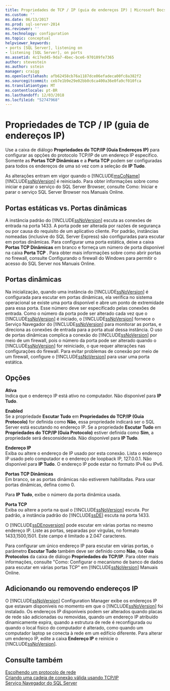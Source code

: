 ```yaml
---
title: Propriedades de TCP / IP (guia de endereços IP) | Microsoft Docs
ms.custom: ''
ms.date: 06/13/2017
ms.prod: sql-server-2014
ms.reviewer: ''
ms.technology: configuration
ms.topic: conceptual
helpviewer_keywords:
- ports [SQL Server], listening on
- listening [SQL Server], on ports
ms.assetid: 4c17ed45-9da7-4bec-bce6-970109fe7365
author: stevestein
ms.author: sstein
manager: craigg
ms.openlocfilehash: afb62458cb76a1187dce06efadeca00fc8a382f2
ms.sourcegitcommit: ceb7e1b9e29e02bb0c6ca400a36e0fa9cf010fca
ms.translationtype: MT
ms.contentlocale: pt-BR
ms.lasthandoff: 12/03/2018
ms.locfileid: "52747968"
---
```

# <a name="tcp-ip-properties-ip-addresses-tab"></a>Propriedades de TCP / IP (guia de endereços IP)
  Use a caixa de diálogo **Propriedades do TCP/IP (Guia Endereços IP)** para configurar as opções do protocolo TCP/IP de um endereço IP específico. Somente as **Portas TCP Dinâmicas** e a **Porta TCP** podem ser configuradas para todos os endereços de uma só vez com a seleção de **IP Tudo**.  
  
 As alterações entram em vigor quando o [!INCLUDE[msCoName](../../includes/msconame-md.md)] [!INCLUDE[ssNoVersion](../../includes/ssnoversion-md.md)] é reiniciado. Para obter informações sobre como iniciar e parar o serviço do SQL Server Browser, consulte Como: Iniciar e parar o serviço SQL Server Browser nos Manuais Online.  
  
## <a name="static-vs-dynamic-ports"></a>Portas estáticas vs. Portas dinâmicas  
 A instância padrão do [!INCLUDE[ssNoVersion](../../includes/ssnoversion-md.md)] escuta as conexões de entrada na porta 1433. A porta pode ser alterada por razões de segurança ou por causa do requisito de um aplicativo cliente. Por padrão, instâncias nomeadas (inclusive do SQL Server Express) são configuradas para escutar em portas dinâmicas. Para configurar uma porta estática, deixe a caixa **Portas TCP Dinâmicas** em branco e forneça um número de porta disponível na caixa **Porta TCP** . Para obter mais informações sobre como abrir portas no firewall, consulte Configurando o firewall do Windows para permitir o acesso do SQL Server nos Manuais Online.  
  
## <a name="dynamic-ports"></a>Portas dinâmicas  
 Na inicialização, quando uma instância do [!INCLUDE[ssNoVersion](../../includes/ssnoversion-md.md)] é configurada para escutar em portas dinâmicas, ela verifica no sistema operacional se existe uma porta disponível e abre um ponto de extremidade para essa porta. Esse número deve ser especificado pelas conexões de entrada. Como o número da porta pode ser alterado cada vez que o [!INCLUDE[ssNoVersion](../../includes/ssnoversion-md.md)] é iniciado, o [!INCLUDE[ssNoVersion](../../includes/ssnoversion-md.md)] fornece o Serviço Navegador do [!INCLUDE[ssNoVersion](../../includes/ssnoversion-md.md)] para monitorar as portas, e direciona as conexões de entrada para a porta atual dessa instância. O uso de portas dinâmicas complica a conexão do [!INCLUDE[ssNoVersion](../../includes/ssnoversion-md.md)] por meio de um firewall, pois o número da porta pode ser alterado quando o [!INCLUDE[ssNoVersion](../../includes/ssnoversion-md.md)] for reiniciado, o que requer alterações nas configurações do firewall. Para evitar problemas de conexão por meio de um firewall, configure o [!INCLUDE[ssNoVersion](../../includes/ssnoversion-md.md)] para usar uma porta estática.  
  
## <a name="options"></a>Opções  
 **Ativa**  
 Indica que o endereço IP está ativo no computador. Não disponível para **IP Tudo**.  
  
 **Enabled**  
 Se a propriedade **Escutar Tudo** em **Propriedades do TCP/IP (Guia Protocolo)** for definida como **Não**, essa propriedade indicará ser o SQL Server está escutando no endereço IP. Se a propriedade **Escutar Tudo** em **Propriedades do TCP/IP (Guia Protocolo)** estiver definida como **Sim**, a propriedade será desconsiderada. Não disponível para **IP Tudo**.  
  
 **Endereço IP**  
 Exiba ou altere o endereço de IP usado por esta conexão. Lista o endereço IP usado pelo computador e o endereço de loopback IP, 127.0.0.1. Não disponível para **IP Tudo**. O endereço IP pode estar no formato IPv4 ou IPv6.  
  
 **Portas TCP Dinâmicas**  
 Em branco, se as portas dinâmicas não estiverem habilitadas. Para usar portas dinâmicas, defina como 0.  
  
 Para **IP Tudo**, exibe o número da porta dinâmica usada.  
  
 **Porta TCP**  
 Exiba ou altere a porta na qual o [!INCLUDE[ssNoVersion](../../includes/ssnoversion-md.md)] escuta. Por padrão, a instância padrão do [!INCLUDE[ssDE](../../includes/ssde-md.md)] escuta na porta 1433.  
  
 O [!INCLUDE[ssDEnoversion](../../includes/ssdenoversion-md.md)] pode escutar em várias portas no mesmo endereço IP. Liste as portas, separadas por vírgulas, no formato 1433,1500,1501. Este campo é limitado a 2.047 caracteres.  
  
 Para configurar um único endereço IP para escutar em várias portas, o parâmetro **Escutar Tudo** também deve ser definido como **Não**, na **Guia Protocolos** da caixa de diálogo **Propriedades do TCP/IP**. Para obter mais informações, consulte "Como: Configurar o mecanismo de banco de dados para escutar em várias portas TCP" em [!INCLUDE[ssNoVersion](../../includes/ssnoversion-md.md)] Manuais Online.  
  
## <a name="adding-or-removing-ip-addresses"></a>Adicionando ou removendo endereços IP  
 O [!INCLUDE[ssNoVersion](../../includes/ssnoversion-md.md)] Configuration Manager exibe os endereços IP que estavam disponíveis no momento em que o [!INCLUDE[ssNoVersion](../../includes/ssnoversion-md.md)] foi instalado. Os endereços IP disponíveis podem ser alterados quando placas de rede são adicionadas ou removidas, quando um endereço IP atribuído dinamicamente expira, quando a estrutura de rede é reconfigurada ou quando o local físico do computador é alterado, como quando um computador laptop se conecta à rede em um edifício diferente. Para alterar um endereço IP, edite a caixa **Endereço IP** e reinicie o [!INCLUDE[ssNoVersion](../../includes/ssnoversion-md.md)].  
  
## <a name="see-also"></a>Consulte também  
 [Escolhendo um protocolo de rede](../../../2014/tools/configuration-manager/choosing-a-network-protocol.md)   
 [Criando uma cadeia de conexão válida usando TCP/IP](../../../2014/tools/configuration-manager/creating-a-valid-connection-string-using-tcp-ip.md)   
 [Serviço Navegador do SQL Server](../../../2014/tools/configuration-manager/sql-server-browser-service.md)  
  
  
